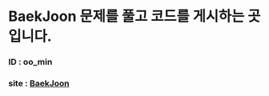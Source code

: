 # BaekJoon 문제를 풀고 코드를 게시하는 곳입니다.

### ID : oo_min
### site : [BaekJoon](https://www.acmicpc.net/user/oo_min)
